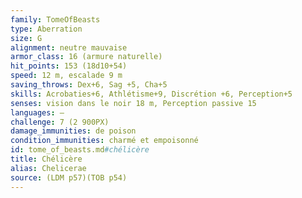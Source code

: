 ```yaml
---
family: TomeOfBeasts
type: Aberration
size: G
alignment: neutre mauvaise
armor_class: 16 (armure naturelle)
hit_points: 153 (18d10+54)
speed: 12 m, escalade 9 m
saving_throws: Dex+6, Sag +5, Cha+5
skills: Acrobaties+6, Athlétisme+9, Discrétion +6, Perception+5
senses: vision dans le noir 18 m, Perception passive 15
languages: —
challenge: 7 (2 900PX)
damage_immunities: de poison
condition_immunities: charmé et empoisonné
id: tome_of_beasts.md#chélicère
title: Chélicère
alias: Chelicerae
source: (LDM p57)(TOB p54)
---
```


